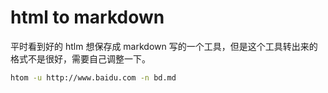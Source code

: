 # html to markdown

 平时看到好的 htlm 想保存成 markdown 写的一个工具，但是这个工具转出来的格式不是很好，需要自己调整一下。
 
```bash
htom -u http://www.baidu.com -n bd.md
```